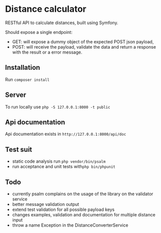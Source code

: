 # Distance calculator
RESTful API to calculate distances, built using Symfony.

Should expose a single endpoint:
- GET: will expose a dummy object of the expected POST json payload,
- POST: will receive the payload, validate the data and return a response with the result or a error message.

## Installation 
Run `composer install`

## Server
To run locally use `php -S 127.0.0.1:8000 -t public`

## Api documentation
Api documentation exists in ``http://127.0.0.1:8000/api/doc``

## Test suit
- static code analysis run `php vendor/bin/psalm`
- run acceptance and unit tests with`php bin/phpunit`

## Todo
- currently psalm complains on the usage of the library on the validator service
- better message validation output
- extend test validation for all possible payload keys
- changes examples, validation and documentation for multiple distance input
- throw a name Exception in the DistanceConverterService
